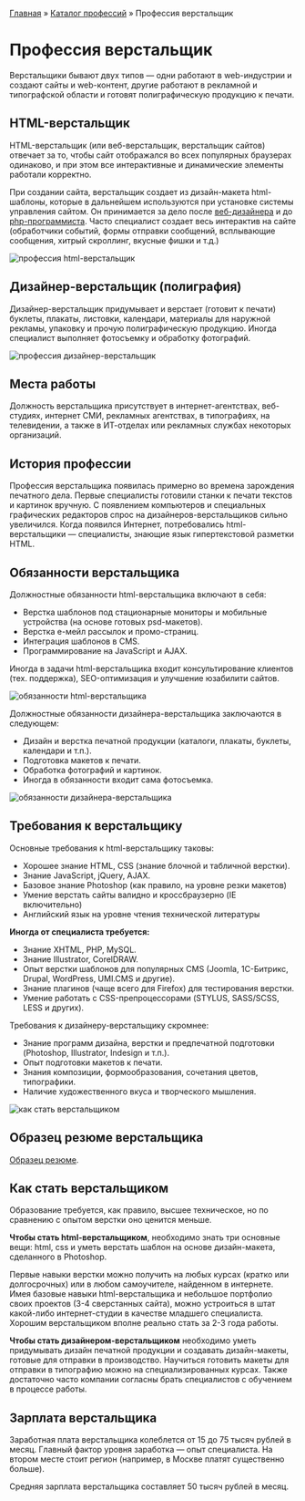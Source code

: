 [Главная](http://enjoy-job.ru/) » [Каталог профессий](http://enjoy-job.ru/professions/) » Профессия верстальщик

# Профессия верстальщик

Верстальщики бывают двух типов — одни работают в web-индустрии и создают сайты и web-контент, другие работают в рекламной и типографской области и готовят полиграфическую продукцию к печати.

## HTML-верстальщик

HTML-верстальщик (или веб-верстальщик, верстальщик сайтов) отвечает за то, чтобы сайт отображался во всех популярных браузерах одинаково, и при этом все интерактивные и динамические элементы работали корректно.

При создании сайта, верстальщик создает из дизайн-макета html-шаблоны, которые в дальнейшем используются при установке системы управления сайтом. Он принимается за дело после [веб-дизайнера](http://enjoy-job.ru/professions/web-designer/) и до [php-программиста](http://enjoy-job.ru/professions/php-programmist/). Часто специалист создает весь интерактив на сайте (обработчики событий, формы отправки сообщений, всплывающие сообщения, хитрый скроллинг, вкусные фишки и т.д.)

![профессия html-верстальщик](http://enjoy-job.ru/wp-content/uploads/2010/09/verstka1.jpg)

## Дизайнер-верстальщик (полиграфия)

Дизайнер-верстальщик придумывает и верстает (готовит к печати) буклеты, плакаты, листовки, календари, материалы для наружной рекламы, упаковку и прочую полиграфическую продукцию. Иногда специалист выполняет фотосъемку и обработку фотографий.

![профессия дизайнер-верстальщик](http://enjoy-job.ru/wp-content/uploads/2010/09/verstka2.jpg)

## Места работы

Должность верстальщика присутствует в интернет-агентствах, веб-студиях, интернет СМИ, рекламных агентствах, в типографиях, на телевидении, а также в ИТ-отделах или рекламных службах некоторых организаций.

## История профессии

Профессия верстальщика появилась примерно во времена зарождения печатного дела. Первые специалисты готовили станки к печати текстов и картинок вручную. С появлением компьютеров и специальных графических редакторов спрос на дизайнеров-верстальщиков сильно увеличился. Когда появился Интернет, потребовались html-верстальщики — специалисты, знающие язык гипертекстовой разметки HTML.

## Обязанности верстальщика

Должностные обязанности html-верстальщика включают в себя:

- Верстка шаблонов под стационарные мониторы и мобильные устройства (на основе готовых psd-макетов).
- Верстка е-мейл рассылок и промо-страниц.
- Интеграция шаблонов в CMS.
- Программирование на JavaScript и AJAX.

Иногда в задачи html-верстальщика входит консультирование клиентов (тех. поддержка), SEO-оптимизация и улучшение юзабилити сайтов.

![обязанности html-верстальщика](http://enjoy-job.ru/wp-content/uploads/2010/09/verstka3.jpg)

Должностные обязанности дизайнера-верстальщика заключаются в следующем:

- Дизайн и верстка печатной продукции (каталоги, плакаты, буклеты, календари и т.п.).
- Подготовка макетов к печати.
- Обработка фотографий и картинок.
- Иногда в обязанности входит сама фотосъемка.

![обязанности дизайнера-верстальщика](http://enjoy-job.ru/wp-content/uploads/2010/09/verstka4.jpg)

## Требования к верстальщику

Основные требования к html-верстальщику таковы:

- Хорошее знание HTML, CSS (знание блочной и табличной верстки).
- Знание JavaScript, jQuery, AJAX.
- Базовое знание Photoshop (как правило, на уровне резки макетов)
- Умение верстать сайты валидно и кроссбраузерно (IE включительно)
- Английский язык на уровне чтения технической литературы

**Иногда от специалиста требуется:**

- Знание XHTML, PHP, MySQL.
- Знание Illustrator, CorelDRAW.
- Опыт верстки шаблонов для популярных CMS (Joomla, 1С-Битрикс, Drupal, WordPress, UMI.CMS и другие).
- Знание плагинов (чаще всего для Firefox) для тестирования верстки.
- Умение работать с CSS-препроцессорами (STYLUS, SASS/SCSS, LESS и других).

Требования к дизайнеру-верстальщику скромнее:

- Знание программ дизайна, верстки и предпечатной подготовки (Photoshop, Illustrator, Indesign и т.п.).
- Опыт подготовки макетов к печати.
- Знания композиции, формообразования, сочетания цветов, типографики.
- Наличие художественного вкуса и творческого мышления.

![как стать верстальщиком](http://enjoy-job.ru/wp-content/uploads/2010/09/verstka5.jpg)

## Образец резюме верстальщика

[Образец резюме](http://enjoy-job.ru/professions/verstalschik/obrazets-rezume/).

## Как стать верстальщиком

Образование требуется, как правило, высшее техническое, но по сравнению с опытом верстки оно ценится меньше.

**Чтобы стать html-верстальщиком**, необходимо знать три основные вещи: html, css и уметь верстать шаблон на основе дизайн-макета, сделанного в Photoshop.

Первые навыки верстки можно получить на любых курсах (кратко или долгосрочных) или в любом самоучителе, найденном в интернете. Имея базовые навыки html-верстальщика и небольшое портфолио своих проектов (3-4 сверстанных сайта), можно устроиться в штат какой-либо интернет-студии в качестве младшего специалиста. Хорошим верстальщиком вполне реально стать за 2-3 года работы.

**Чтобы стать дизайнером-верстальщиком** необходимо уметь придумывать дизайн печатной продукции и создавать дизайн-макеты, готовые для отправки в производство. Научиться готовить макеты для отправки в типографию можно на специализированных курсах. Также достаточно часто компании согласны брать специалистов с обучением в процессе работы.

## Зарплата верстальщика

Заработная плата верстальщика колеблется от 15 до 75 тысяч рублей в месяц. Главный фактор уровня заработка — опыт специалиста. На втором месте стоит регион (например, в Москве платят существенно больше).

Средняя зарплата верстальщика составляет 50 тысяч рублей в месяц.